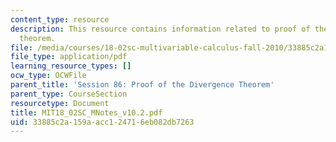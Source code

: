 ```yaml
---
content_type: resource
description: This resource contains information related to proof of the divergence
  theorem.
file: /media/courses/18-02sc-multivariable-calculus-fall-2010/33885c2a159aacc124716eb082db7263_MIT18_02SC_MNotes_v10.2.pdf
file_type: application/pdf
learning_resource_types: []
ocw_type: OCWFile
parent_title: 'Session 86: Proof of the Divergence Theorem'
parent_type: CourseSection
resourcetype: Document
title: MIT18_02SC_MNotes_v10.2.pdf
uid: 33885c2a-159a-acc1-2471-6eb082db7263
---
```

